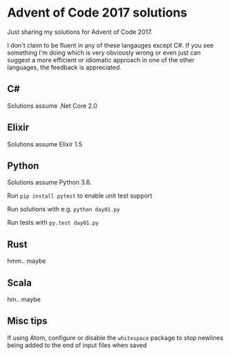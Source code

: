 # Advent of Code 2017 solutions

Just sharing my solutions for Advent of Code 2017.

I don't claim to be fluent in any of these langauges except C#. If you see something I'm doing which is very obviously wrong or even just can suggest a more efficient or idiomatic approach in one of the other languages, the feedback is appreciated.

## C#

Solutions assume .Net Core 2.0

## Elixir

Solutions assume Elixir 1.5

## Python

Solutions assume Python 3.6.

Run `pip install pytest` to enable unit test support

Run solutions with e.g. `python day01.py`

Run tests with `py.test day01.py`

## Rust

hmm.. maybe

## Scala

hm.. maybe

## Misc tips

If using Atom, configure or disable the `whitespace` package to stop newlines being added to the end of input files when saved